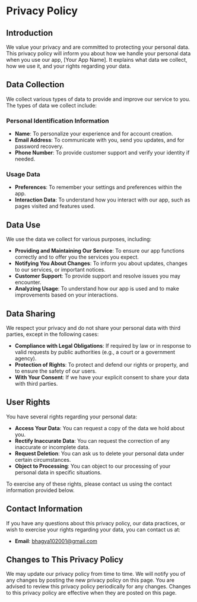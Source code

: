 # Privacy Policy

## Introduction
We value your privacy and are committed to protecting your personal data. This privacy policy will inform you about how we handle your personal data when you use our app, [Your App Name]. It explains what data we collect, how we use it, and your rights regarding your data.

## Data Collection
We collect various types of data to provide and improve our service to you. The types of data we collect include:

### Personal Identification Information
- **Name**: To personalize your experience and for account creation.
- **Email Address**: To communicate with you, send you updates, and for password recovery.
- **Phone Number**: To provide customer support and verify your identity if needed.

### Usage Data
- **Preferences**: To remember your settings and preferences within the app.
- **Interaction Data**: To understand how you interact with our app, such as pages visited and features used.

## Data Use
We use the data we collect for various purposes, including:

- **Providing and Maintaining Our Service**: To ensure our app functions correctly and to offer you the services you expect.
- **Notifying You About Changes**: To inform you about updates, changes to our services, or important notices.
- **Customer Support**: To provide support and resolve issues you may encounter.
- **Analyzing Usage**: To understand how our app is used and to make improvements based on your interactions.

## Data Sharing
We respect your privacy and do not share your personal data with third parties, except in the following cases:

- **Compliance with Legal Obligations**: If required by law or in response to valid requests by public authorities (e.g., a court or a government agency).
- **Protection of Rights**: To protect and defend our rights or property, and to ensure the safety of our users.
- **With Your Consent**: If we have your explicit consent to share your data with third parties.

## User Rights
You have several rights regarding your personal data:

- **Access Your Data**: You can request a copy of the data we hold about you.
- **Rectify Inaccurate Data**: You can request the correction of any inaccurate or incomplete data.
- **Request Deletion**: You can ask us to delete your personal data under certain circumstances.
- **Object to Processing**: You can object to our processing of your personal data in specific situations.

To exercise any of these rights, please contact us using the contact information provided below.

## Contact Information
If you have any questions about this privacy policy, our data practices, or wish to exercise your rights regarding your data, you can contact us at:

- **Email**: bhagya102001@gmail.com

## Changes to This Privacy Policy
We may update our privacy policy from time to time. We will notify you of any changes by posting the new privacy policy on this page. You are advised to review this privacy policy periodically for any changes. Changes to this privacy policy are effective when they are posted on this page.
